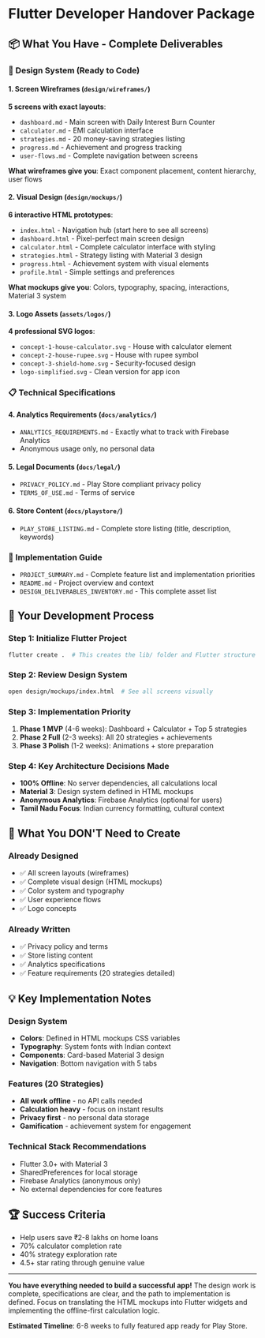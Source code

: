 # Flutter Developer Handover Package

## 📦 What You Have - Complete Deliverables

### 🎨 Design System (Ready to Code)

#### 1. Screen Wireframes (`design/wireframes/`)
**5 screens with exact layouts**:
- `dashboard.md` - Main screen with Daily Interest Burn Counter
- `calculator.md` - EMI calculation interface  
- `strategies.md` - 20 money-saving strategies listing
- `progress.md` - Achievement and progress tracking
- `user-flows.md` - Complete navigation between screens

**What wireframes give you**: Exact component placement, content hierarchy, user flows

#### 2. Visual Design (`design/mockups/`)
**6 interactive HTML prototypes**:
- `index.html` - Navigation hub (start here to see all screens)
- `dashboard.html` - Pixel-perfect main screen design
- `calculator.html` - Complete calculator interface with styling  
- `strategies.html` - Strategy listing with Material 3 design
- `progress.html` - Achievement system with visual elements
- `profile.html` - Simple settings and preferences

**What mockups give you**: Colors, typography, spacing, interactions, Material 3 system

#### 3. Logo Assets (`assets/logos/`)
**4 professional SVG logos**:
- `concept-1-house-calculator.svg` - House with calculator element
- `concept-2-house-rupee.svg` - House with rupee symbol
- `concept-3-shield-home.svg` - Security-focused design
- `logo-simplified.svg` - Clean version for app icon

### 📋 Technical Specifications

#### 4. Analytics Requirements (`docs/analytics/`)
- `ANALYTICS_REQUIREMENTS.md` - Exactly what to track with Firebase Analytics
- Anonymous usage only, no personal data

#### 5. Legal Documents (`docs/legal/`)  
- `PRIVACY_POLICY.md` - Play Store compliant privacy policy
- `TERMS_OF_USE.md` - Terms of service

#### 6. Store Content (`docs/playstore/`)
- `PLAY_STORE_LISTING.md` - Complete store listing (title, description, keywords)

### 📖 Implementation Guide
- `PROJECT_SUMMARY.md` - Complete feature list and implementation priorities
- `README.md` - Project overview and context
- `DESIGN_DELIVERABLES_INVENTORY.md` - This complete asset list

## 🚀 Your Development Process

### Step 1: Initialize Flutter Project
```bash
flutter create .  # This creates the lib/ folder and Flutter structure
```

### Step 2: Review Design System
```bash
open design/mockups/index.html  # See all screens visually
```

### Step 3: Implementation Priority
1. **Phase 1 MVP** (4-6 weeks): Dashboard + Calculator + Top 5 strategies
2. **Phase 2 Full** (2-3 weeks): All 20 strategies + achievements  
3. **Phase 3 Polish** (1-2 weeks): Animations + store preparation

### Step 4: Key Architecture Decisions Made
- **100% Offline**: No server dependencies, all calculations local
- **Material 3**: Design system defined in HTML mockups
- **Anonymous Analytics**: Firebase Analytics (optional for users)
- **Tamil Nadu Focus**: Indian currency formatting, cultural context

## 🎯 What You DON'T Need to Create

### Already Designed
- ✅ All screen layouts (wireframes)
- ✅ Complete visual design (HTML mockups)  
- ✅ Color system and typography
- ✅ User experience flows
- ✅ Logo concepts

### Already Written  
- ✅ Privacy policy and terms
- ✅ Store listing content  
- ✅ Analytics specifications
- ✅ Feature requirements (20 strategies detailed)

## 💡 Key Implementation Notes

### Design System
- **Colors**: Defined in HTML mockups CSS variables
- **Typography**: System fonts with Indian context
- **Components**: Card-based Material 3 design
- **Navigation**: Bottom navigation with 5 tabs

### Features (20 Strategies)
- **All work offline** - no API calls needed
- **Calculation heavy** - focus on instant results
- **Privacy first** - no personal data storage
- **Gamification** - achievement system for engagement

### Technical Stack Recommendations
- Flutter 3.0+ with Material 3
- SharedPreferences for local storage
- Firebase Analytics (anonymous only)
- No external dependencies for core features

## 🏆 Success Criteria
- Help users save ₹2-8 lakhs on home loans
- 70% calculator completion rate
- 40% strategy exploration rate  
- 4.5+ star rating through genuine value

---

**You have everything needed to build a successful app!** The design work is complete, specifications are clear, and the path to implementation is defined. Focus on translating the HTML mockups into Flutter widgets and implementing the offline-first calculation logic.

**Estimated Timeline**: 6-8 weeks to fully featured app ready for Play Store.